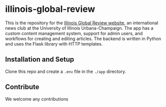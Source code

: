 # illinois-global-review

This is the repository for the [Illinois Global Review website](http://globalreview.web.illinois.edu/), an international
news club at the University of Illinois Urbana-Champaign. The app has a
custom content management system, support for admin users, and workflows for creating and editing articles. The backend
is written in Python and uses the Flask library with HTTP templates.

## Installation and Setup

Clone this repo and create a `.env` file in the `./app` directory.

## Contribute

We welcome any contributions